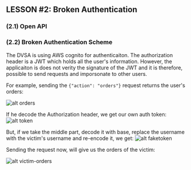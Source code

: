 ## LESSON #2: Broken Authentication

### (2.1) Open API





### (2.2) Broken Authentication Scheme

The DVSA is using AWS cognito for authenticaiton. The authorization header is a JWT which holds all the user's information. However, the applicaiton is does not verity the signature of the JWT and it is therefore, possible to send requests and imporsonate to other users.

For example, sending the ```{"action": "orders"}``` request returns the user's orders:

![alt orders](https://i.imgur.com/iqsj7Bw.png)

If he decode the Authorization header, we get our own auth token:
![alt token](https://i.imgur.com/3NOqFbJ.png)

But, if we take the middle part, decode it with base, replace the username with the victim's username and re-encode it, we get:
![alt faketoken](https://i.imgur.com/Dkp8v80.png)

Sending the request now, will give us the orders of the victim:

![alt victim-orders](https://i.imgur.com/Vr9eufx.png)


